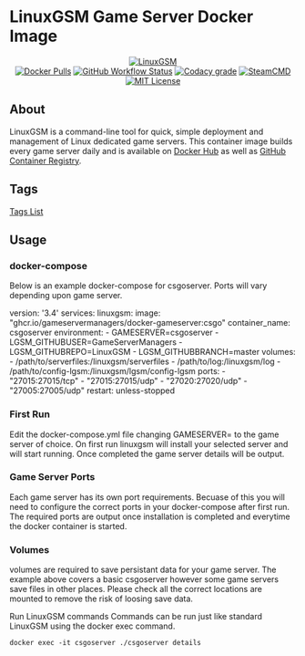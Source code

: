 # LinuxGSM Game Server Docker Image

<p align="center">
  <a href="https://linuxgsm.com"><img src="https://user-images.githubusercontent.com/4478206/197897104-bb718d2e-09a0-4f83-8e86-c829044750a9.jpg" alt="LinuxGSM"></a>
<br>
<a href="https://hub.docker.com/r/gameservermanagers/gameserver"><img src="https://img.shields.io/docker/pulls/gameservermanagers/gameserver.svg?style=flat-square&amp;logo=docker&amp;logoColor=white" alt="Docker Pulls"></a>
<a href="https://github.com/GameServerManagers/docker-gameserver/actions"><img alt="GitHub Workflow Status" src="https://img.shields.io/github/actions/workflow/status/gameservermanagers/docker-gameserver/generate-dockerfiles.yml?style=flat-square"></a>
<a href="https://www.codacy.com/gh/GameServerManagers/docker-gameserver/dashboard"><img src="https://img.shields.io/codacy/grade/42d400dcdd714ae080d77fcb40d00f1c?style=flat-square&logo=codacy&logoColor=white" alt="Codacy grade"></a>
<a href="https://developer.valvesoftware.com/wiki/SteamCMD"><img src="https://img.shields.io/badge/SteamCMD-000000?style=flat-square&amp;logo=Steam&amp;logoColor=white" alt="SteamCMD"></a>
<a href="https://github.com/GameServerManagers/docker-gameserver/blob/main/LICENSE"><img src="https://img.shields.io/github/license/gameservermanagers/docker-gameserver?style=flat-square" alt="MIT License"></a></p>

## About

LinuxGSM is a command-line tool for quick, simple deployment and management of Linux dedicated game servers. This container image builds every game server daily and is available on [Docker Hub](https://hub.docker.com/r/gameservermanagers/gameserver) as well as [GitHub Container Registry](https://github.com/GameServerManagers/docker-gameserver/pkgs/container/gameserver).

## Tags

[Tags List](https://hub.docker.com/r/gameservermanagers/gameserver/tags)

## Usage

### docker-compose
Below is an example docker-compose for csgoserver. Ports will vary depending upon game server.

version: '3.4'
services:
linuxgsm:
  image: "ghcr.io/gameservermanagers/docker-gameserver:csgo"
  container_name: csgoserver
  environment:
    - GAMESERVER=csgoserver
    - LGSM_GITHUBUSER=GameServerManagers
    - LGSM_GITHUBREPO=LinuxGSM
    - LGSM_GITHUBBRANCH=master
  volumes:
    - /path/to/serverfiles:/linuxgsm/serverfiles
    - /path/to/log:/linuxgsm/log
    - /path/to/config-lgsm:/linuxgsm/lgsm/config-lgsm
  ports:
    - "27015:27015/tcp"
    - "27015:27015/udp"
    - "27020:27020/udp"
    - "27005:27005/udp"
  restart: unless-stopped

### First Run
Edit the docker-compose.yml file changing GAMESERVER= to the game server of choice. On first run linuxgsm will install your selected server and will start running. Once completed the game server details will be output.

### Game Server Ports
Each game server has its own port requirements. Becuase of this you will need to configure the correct ports in your docker-compose after first run. The required ports are output once installation is completed and everytime the docker container is started.

### Volumes
volumes are required to save persistant data for your game server. The example above covers a basic csgoserver however some game servers save files in other places. Please check all the correct locations are mounted to remove the risk of loosing save data.

Run LinuxGSM commands
Commands can be run just like standard LinuxGSM using the docker exec command.
```
docker exec -it csgoserver ./csgoserver details
```
